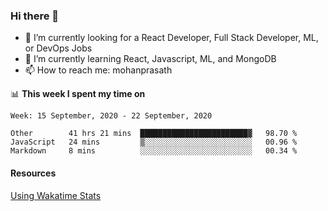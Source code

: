 ### Hi there 👋

- 🔭 I’m currently looking for a React Developer, Full Stack Developer, ML, or DevOps Jobs
- 🌱 I’m currently learning React, Javascript, ML, and MongoDB
- 📫 How to reach me: mohanprasath

📊 **This week I spent my time on**
<!--START_SECTION:waka-->
```text
Week: 15 September, 2020 - 22 September, 2020

Other        41 hrs 21 mins  ████████████████████████▓   98.70 % 
JavaScript   24 mins         ▒░░░░░░░░░░░░░░░░░░░░░░░░   00.96 % 
Markdown     8 mins          ░░░░░░░░░░░░░░░░░░░░░░░░░   00.34 % 
```
<!--END_SECTION:waka-->

#### Resources
[Using Wakatime Stats](https://github.com/marketplace/actions/waka-readme)
